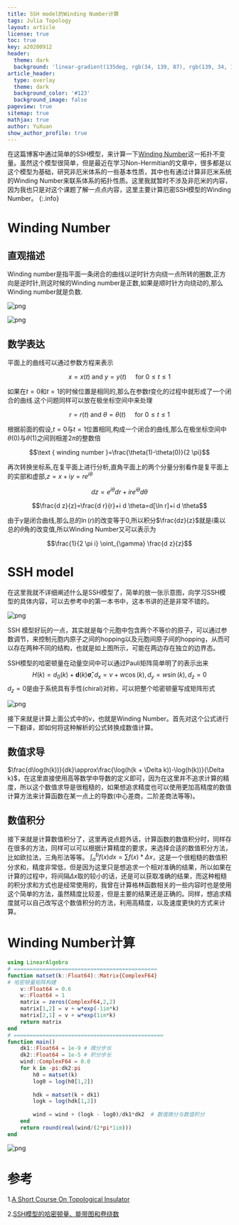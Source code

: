 ```yaml
---
title: SSH model的Winding Number计算
tags: Julia Topology
layout: article
license: true
toc: true
key: a20200912
header:
  theme: dark
  background: 'linear-gradient(135deg, rgb(34, 139, 87), rgb(139, 34, 139))'
article_header:
  type: overlay
  theme: dark
  background_color: '#123'
  background_image: false
pageview: true
sitemap: true
mathjax: true
author: YuXuan
show_author_profile: true
---
```

在这篇博客中通过简单的SSH模型，来计算一下[Winding Number](https://en.wikipedia.org/wiki/Winding_number)这一拓扑不变量。虽然这个模型很简单，但是最近在学习Non-Hermitian的文章中，很多都是以这个模型为基础，研究非厄米体系的一些基本性质，其中也有通过计算非厄米系统的Winding Number来联系体系的拓扑性质。这里我就暂时不涉及非厄米的内容，因为我也只是对这个课题了解一点点内容，这里主要计算厄密SSH模型的Winding Number。
{:.info}
<!--more-->
# Winding Number
## 直观描述
Winding number是指平面一条闭合的曲线以逆时针方向绕一点所转的圈数,正方向是逆时针,则这时候的Winding number是正数,如果是顺时针方向绕动的,那么Winding number就是负数.

![png](/assets/images/research/w1.png)

![png](/assets/images/research/w2.gif)

## 数学表达
平面上的曲线可以通过参数方程来表示 

$$x=x(t) \text { and } y=y(t) \quad \text { for } 0 \leq t \leq 1$$

如果在$t=0$和$t=1$的时候位置是相同的,那么在参数$t$变化的过程中就形成了一个闭合的曲线.这个问题同样可以放在极坐标空间中来处理

$$r=r(t) \text { and } \theta=\theta(t) \quad \text { for } 0 \leq t \leq 1$$

根据前面的假设,$t=0$与$t=1$位置相同,构成一个闭合的曲线,那么在极坐标空间中$\theta(0)$与$\theta(1)$之间则相差$2\pi$的整数倍

$$\text { winding number }=\frac{\theta(1)-\theta(0)}{2 \pi}$$

再次转换坐标系,在复平面上进行分析,直角平面上的两个分量分别看作是复平面上的实部和虚部,$z=x+\text{i} y=re^{i\theta}$

$$d z=e^{i \theta} d r+i r e^{i \theta} d \theta$$

$$\frac{d z}{z}=\frac{d r}{r}+i d \theta=d[\ln r]+i d \theta$$

由于$\gamma$是闭合曲线,那么总的$\ln(r)$的改变等于0,所以积分$\frac{dz}{z}$就是i乘以总的$\theta$角的改变值,所以Winding Number又可以表示为

$$\frac{1}{2 \pi i} \oint_{\gamma} \frac{d z}{z}$$


# SSH model
在这里我就不详细阐述什么是SSH模型了，简单的放一张示意图，向学习SSH模型的具体内容，可以去参考中的第一本书中，这本书讲的还是非常不错的。

![png](/assets/images/research/ssh.png)

SSH 模型好玩的一点，其实就是每个元胞中包含两个不等价的原子，可以通过参数调节，来控制元胞内原子之间的hopping以及元胞间原子间的hopping，从而可以存在两种不同的结构，也就是如上图所示，可能在两边存在独立的边界态。

SSH模型的哈密顿量在动量空间中可以通过Pauli矩阵简单明了的表示出来
$$H(k)=d_0(k)+\mathbf{d}(k)\mathbf{\hat{\sigma}},d_x=v+w\cos(k),d_y=w\sin(k),d_z=0$$
$d_z=0$是由于系统具有手性(chiral)对称，可以把整个哈密顿量写成矩阵形式

![png](/assets/images/research/ssh2.png)

接下来就是计算上面公式中的$v$，也就是Winding Number。首先对这个公式进行一下翻译，即如何将这种解析的公式转换成数值计算。
## 数值求导
$\frac{d\log(h(k))}{dk}\approx\frac{\log(h(k + \Delta k))-\log(h(k))}{\Delta k}$，在这里直接使用高等数学中导数的定义即可，因为在这里并不追求计算的精度，所以这个数值求导是很粗糙的，如果想追求精度也可以使用更加高精度的数值计算方法来计算函数在某一点上的导数(中心差商，二阶差商法等等)。
## 数值积分
接下来就是计算数值积分了，这里再说点题外话，计算函数的数值积分时，同样存在很多的方法，同样可以可以根据计算精度的要求，来选择合适的数值积分方法，比如欧拉法，三角形法等等。
$\int_a^bf(x)dx=\sum f(x)*\Delta x$，这是一个很粗糙的数值积分求和，精度非常低，但是因为这里只是想追求一个相对准确的结果，所以如果在计算的过程中，将间隔$\Delta x$取的较小的话，还是可以获取准确的结果，而这种粗糙的积分求和方式也是经常使用的，我曾在计算格林函数相关的一些内容时也是使用这个简单的方法，虽然精度比较差，但是主要的结果还是正确的。同样，想追求精度就可以自己改写这个数值积分的方法，利用高精度，以及速度更快的方式来计算。
# Winding Number计算
```julia
using LinearAlgebra
# =============================================
function matset(k::Float64)::Matrix{ComplexF64}
# 哈密顿量矩阵构建
    v::Float64 = 0.6
    w::Float64 = 1
    matrix = zeros(ComplexF64,2,2)
    matrix[1,2] = v + w*exp(-1im*k)
    matrix[2,1] = v + w*exp(1im*k)
    return matrix
end
# ===============================================
function main()
    dk1::Float64 = 1e-9 # 微分步长
    dk2::Float64 = 1e-5 # 积分步长
    wind::ComplexF64 = 0.0
    for k in -pi:dk2:pi
        h0 = matset(k)
        log0 = log(h0[1,2])
        
        hdk = matset(k + dk1)
        logk = log(hdk[1,2])
        
        wind = wind + (logk - log0)/dk1*dk2  # 数值微分与数值积分
    end
    return round(real(wind/(2*pi*1im)))
end
```

![png](/assets/images/research/ssh3.png)



# 参考
1.[A Short Course On Topological Insulator](https://arxiv.org/pdf/1509.02295.pdf)

2.[SSH模型的哈密顿量、能带图和卷绕数](http://www.guanjihuan.com/archives/5025)